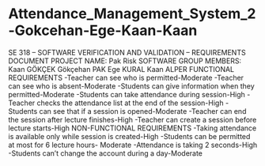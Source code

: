 # Attendance_Management_System_2-Gokcehan-Ege-Kaan-Kaan
SE 318 – SOFTWARE VERIFICATION AND VALIDATION – REQUIREMENTS DOCUMENT
PROJECT NAME: Pak Risk SOFTWARE
GROUP MEMBERS: Kaan GÖKÇEK Gökçehan PAK Ege KURAL Kaan ALPER
FUNCTIONAL REQUIREMENTS
-Teacher can see who is permitted-Moderate
-Teacher can see who is absent-Moderate
-Students can give information when they permitted-Moderate
-Students can take attendance during session-High
-Teacher checks the attendance list at the end of the session-High
-Students can see that if a session is opened-Moderate
-Teacher can end the session after lecture finishes-High
-Teacher can create a session before lecture starts-High
NON-FUNCTIONAL REQUIREMENTS
-Taking attendance is available only while session is created-High
-Students can be permitted at most for 6 lecture hours- Moderate
-Attendance is taking 2 seconds-High
-Students can’t change the account during a day-Moderate



